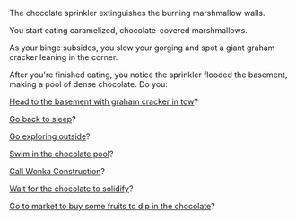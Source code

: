 The chocolate sprinkler extinguishes the burning marshmallow walls.

You start eating caramelized, chocolate-covered marshmallows.

As your binge subsides, you slow your gorging and spot a giant graham
cracker leaning in the corner.

After you're finished eating, you notice the sprinkler flooded the
basement, making a pool of dense chocolate. Do you:

[Head to the basement with graham cracker in tow](graham-cracker/graham-cracker.md)?

[Go back to sleep](../../sleep/more-sleep/more-sleep.md)?

[Go exploring outside](../../explore-outside/explore-outside.md)?

[Swim in the chocolate pool](basement-swim/basement-swim.md)?

[Call Wonka Construction](wonka-construction/wonka-construction.md)?

[Wait for the chocolate to solidify](solid-chocolate/solid-chocolate.md)?

[Go to market to buy some fruits to dip in the chocolate](going-to-market/going-to-market.md)?

